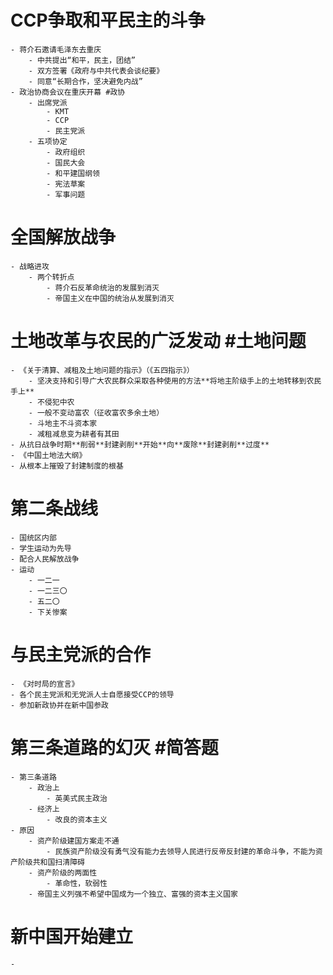 # CCP争取和平民主的斗争
	- 蒋介石邀请毛泽东去重庆
		- 中共提出“和平，民主，团结”
		- 双方签署《政府与中共代表会谈纪要》
		- 同意“长期合作，坚决避免内战”
	- 政治协商会议在重庆开幕 #政协
		- 出席党派
			- KMT
			- CCP
			- 民主党派
		- 五项协定
			- 政府组织
			- 国民大会
			- 和平建国纲领
			- 宪法草案
			- 军事问题
# 全国解放战争
	- 战略进攻
		- 两个转折点
			- 蒋介石反革命统治的发展到消灭
			- 帝国主义在中国的统治从发展到消灭
# 土地改革与农民的广泛发动 #土地问题
	- 《关于清算、减租及土地问题的指示》（《五四指示》）
		- 坚决支持和引导广大农民群众采取各种使用的方法**将地主阶级手上的土地转移到农民手上**
		- 不侵犯中农
		- 一般不变动富农（征收富农多余土地）
		- 斗地主不斗资本家
		- 减租减息变为耕者有其田
	- 从抗日战争时期**削弱**封建剥削**开始**向**废除**封建剥削**过度**
	- 《中国土地法大纲》
	- 从根本上摧毁了封建制度的根基
# 第二条战线
	- 国统区内部
	- 学生运动为先导
	- 配合人民解放战争
	- 运动
		- 一二一
		- 一二三〇
		- 五二〇
		- 下关惨案
# 与民主党派的合作
	- 《对时局的宣言》
	- 各个民主党派和无党派人士自愿接受CCP的领导
	- 参加新政协并在新中国参政
# 第三条道路的幻灭 #简答题
	- 第三条道路
		- 政治上
			- 英美式民主政治
		- 经济上
			- 改良的资本主义
	- 原因
		- 资产阶级建国方案走不通
			- 民族资产阶级没有勇气没有能力去领导人民进行反帝反封建的革命斗争，不能为资产阶级共和国扫清障碍
		- 资产阶级的两面性
			- 革命性，软弱性
		- 帝国主义列强不希望中国成为一个独立、富强的资本主义国家
# 新中国开始建立
	-